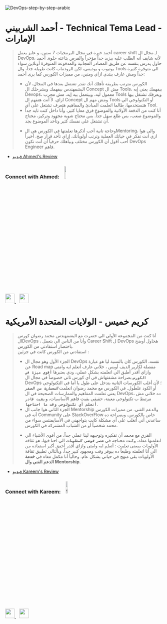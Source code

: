 
![DevOps-step-by-step-arabic](https://socialify.git.ci/MohamedRadwan-DevOps/DevOps-step-by-step-arabic/image?description=1&descriptionEditable=%D8%B1%D9%8A%D9%81%D9%8A%D9%88%D9%87%D8%A7%D8%AA%20%D8%A7%D9%84%D9%85%D8%B4%D8%AA%D8%B1%D9%83%D9%8A%D9%86%20%D9%81%D9%8A%20%D8%A7%D9%84%D9%83%D9%88%D8%B1%D8%B3%20%D8%A7%D9%84%D8%AF%D9%81%D8%B9%D8%A7%D8%AA%20%D8%A7%D9%84%D8%B3%D8%A7%D8%A8%D9%82%D8%A9&font=Raleway&forks=1&pattern=Charlie%20Brown&stargazers=1&theme=Dark)


 # أحمد الشربيني - Technical Tema Lead - الإمارات 


> أحمد خبرة في مجال البرمجيات 7 سنين، و عايز يعمل career shift لـ مجال ال DevOps، لأنه شايف أنه الطلب عليه بيزيد جداً مؤخراً والفرص بتاعته حلوة. 
> أحمد حاول يدرس بنفسه عن طريق المصادر المجانية والمدفوعة المتوفرة أونلاين سواء يوتيوب و يوديمي، لكن الرودماب كانت طويلة جداً، وال Tools الي متوفرة كثيرة جداً ومش عارف يبتدي ازاي ومنين، من مميزات الكورس كما يرى أحمد:
> - الكورس مترتب بطريقة تأهلك أنك تقدر تشتغل بعدها في المجال، لأن البشمهندس بيفهمك ويشرحلك ال Concept مش ال Tools، بيفهمك يعني إيه Devops، معمول ليه، وبيتعمل بيه إيه، مش مجرب Tools ويعرفك تشتغل بيها ازاي، لأ أنت هتفهم ال Concept ومش مهم ال Tools أو التكنولوجي الي هتستخدمها، طالما اتعلمت المبادئ والمفاهيم هتعرف تشتغل على أي Tool.
> - أنا كنت من الدفعة الأولانية والموضوع فرق معايا كثير، وأنا داخل كنت تايه جداً والموضوع صعب، بس طلع سهل جداً. بس محتاج شوية مجهود وتركيز، محتاج أن تشتغل على نفسك كثير وتأخد الموضوع بجد.
> * وحاجة تانية أحب أذكرها تعلمتها في الكورس هي الMentoring، والي هوا ازي انت تفكر في حياتك العملية وترتب أولوياتك، إزاي تأخد قرار صح. أخيراً أحب أقول أن الكورس مختلف وبيأهلك حرفياً أن أنت تكون DevOps Engineer فاهم.
> 
- [فيديو Ahmed's Review ](https://www.facebook.com/mradwandevops/videos/1025132721459225 "Ahmed's Review")

### Connect with Ahmed: &ensp;  <img src="https://i.ibb.co/KVChR06/1639042753833.jpg" width="10%" height="10%" />
<a href="https://www.facebook.com/ahmed.b.elsherbeeny">
    <img width="30px" src="https://www.vectorlogo.zone/logos/facebook/facebook-official.svg" />
  </a>&ensp;
   <a href="https://www.linkedin.com/in/ahmed-sherbeeny-a57831a3/">
    <img width="30px" src="https://www.vectorlogo.zone/logos/linkedin/linkedin-icon.svg" />
  </a>


# كريم خميس  - الولايات المتحدة الأمريكية


> أنا كنت من المجموعة الأولى الي حضرت مع البشمهندس محمد رضوان كورس الDevOps ، وأنا من الناس الي بتعمل Career Shift ل DevOps هحاول أوضح باختصار استفادتي من الكورس.  
> استفادتي من الكورس كانت في جزئين : 
> -  الجزء الأول وهو مجال ال DevOps نفسه، الكورس كان بالنسبة ليا هو عبارة عن Road map مفصلة لكارير الديف أوبس ، خلاني عارف أتعلم ايه وامتى وازاي أقدر أطبق الي اتعلمته بشكل عملي، ودي بعتبرها **`أقوى ميزة في الكورس`** بصراحة مشفتهاش في أي كورس تاني خصوصاً في مجال ال DevOps ؛ لأن أغلب الكورسات التانية بتدخل على طول يا أما في التكنولوجي أو الكود علطول. في الكورس مع محمد رضوان اتعلمت **_`المعمارية من الصفر`_** يعني تعلمت المفاهيم والممارسات الصحيحة في ال DevOps، ده خلاني مش مرتبط ب تكنولوجي معينة، حقيقي بقيت فاهم الأساسيات، **`وبقيت قادر أتعلم أي تكنولوجي وقت ما احتاجها`**. 
> - الجزء الثاني هوا جانب ال Mentorship والدعم الفني. من مميزات الكورس أنه في Community على StackOverFlow خاص بالكورس، وبصراحة ده ساعدني أني أتغلب على أي مشكلة كانت بتواجهني في الأسايمنتس سواء من محمد شخصياً أو من الشباب المشتركة في الكورس.
> * الفرق مع محمد أن تفكيره وتوجيهه لينا عملي جداً، من أقوى الأشياء الي اتعلمتها معاه، وكنت محتاجه في **_`عصر فوضى المعلومات`_** الي احنا فيها، هو ثقافة الأولويات بمعنى تعلمت : أتعلم ايه وامتى وازاي أقدر أحقق أكبر استفادة من الي أنا اتعلمته وطبعاً ده بيوفر وقت ومجهود كبير جداً، وبالتالي تطبيق ثقافة الأولويات بقى منهج في حياتي بشكل عام. وحالياً أنا مكمل معاه في **خدمة الدعم الفني وال Mentorship**.
> 
- [فيديو Kareem's Review ](https://www.facebook.com/mradwandevops/videos/669577997624111 "Kareem's Review")

### Connect with Kareem: &ensp;  <img src="https://i.ibb.co/GkyHR2B/google-contacts-icon-facebook-messenger-round-icon-number-symbol-text-moon-transparent-png-1147654.png" alt="google-contacts-icon-facebook-messenger-round-icon-number-symbol-text-moon-transparent-png-1147654" width="10%" height="10%" />
<a href="https://www.facebook.com/kareem.fathy.7">
    <img width="30px" src="https://www.vectorlogo.zone/logos/facebook/facebook-official.svg" />
  </a>&ensp;
   <a href="#">
    <img width="30px" src="https://www.vectorlogo.zone/logos/linkedin/linkedin-icon.svg" />
  </a>
